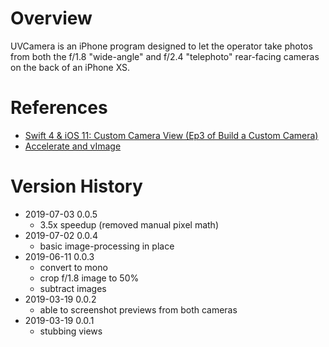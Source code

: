 # Overview

UVCamera is an iPhone program designed to let the operator take photos from both
the f/1.8 "wide-angle" and f/2.4 "telephoto" rear-facing cameras on the back of 
an iPhone XS.

# References

- [Swift 4 & iOS 11: Custom Camera View (Ep3 of Build a Custom Camera)](https://www.youtube.com/watch?v=7TqXrMnfJy8)
- [Accelerate and vImage](https://developer.apple.com/documentation/accelerate)

# Version History

- 2019-07-03 0.0.5
    - 3.5x speedup (removed manual pixel math)
- 2019-07-02 0.0.4
    - basic image-processing in place
- 2019-06-11 0.0.3
    - convert to mono
    - crop f/1.8 image to 50%
    - subtract images
- 2019-03-19 0.0.2
    - able to screenshot previews from both cameras
- 2019-03-19 0.0.1
    - stubbing views
